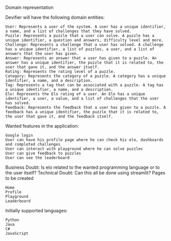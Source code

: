 Domain representation

Devifier will have the following domain entities:

    User: Represents a user of the system. A user has a unique identifier, a name, and a list of challenges that they have solved.
    Puzzle: Represents a puzzle that a user can solve. A puzzle has a unique identifier, a question and answers, difficulty level and more.
    Challenge: Represents a challenge that a user has solved. A challenge has a unique identifier, a list of puzzles, a user, and a list of answers that the user has given.
    Answer: Represents an answer that a user has given to a puzzle. An answer has a unique identifier, the puzzle that it is related to, the user that gave it, and the answer itself.
    Rating: Represents the rating level of a puzzle.
    Category: Represents the category of a puzzle. A category has a unique identifier, a name, and a description.
    Tag: Represents a tag that can be associated with a puzzle. A tag has a unique identifier, a name, and a description.
    Elo: Represents the Elo rating of a user. An Elo has a unique identifier, a user, a value, and a list of challenges that the user has solved.
    Feedback: Represents the feedback that a user has given to a puzzle. A feedback has a unique identifier, the puzzle that it is related to, the user that gave it, and the feedback itself.

Wanted features in the application:

    Google login
    User can have his profile page where he can check his elo, dashboards and completed challenges
    User can interact with playground where he can solve puzzles
    User can give feedback to puzzles
    User can see the leaderboard

Business Doubt: Is elo related to the wanted programming language or to the user itself? Technical Doubt: Can this all be done using streamlit?
Pages to be created

    Home
    Profile
    Playground
    Leaderboard

Initially supported languages:

    Python
    Java
    C#
    JavaScript
